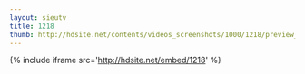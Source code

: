 ```yaml
---
layout: sieutv
title: 1218
thumb: http://hdsite.net/contents/videos_screenshots/1000/1218/preview_360p.mp4.jpg
---
```

{% include iframe src='http://hdsite.net/embed/1218' %}
 
